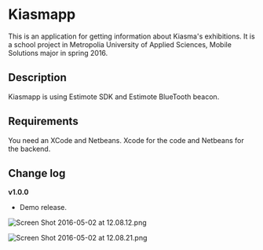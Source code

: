 # Kiasmapp #

This is an application for getting information about Kiasma's exhibitions. It is a school project in Metropolia University of Applied Sciences, Mobile Solutions major in spring 2016.

## Description ##

Kiasmapp is using Estimote SDK and Estimote BlueTooth beacon.

## Requirements ##

You need an XCode and Netbeans. Xcode for the code and Netbeans for the backend. 

## Change log ##

**v1.0.0**

* Demo release.

![Screen Shot 2016-05-02 at 12.08.12.png](https://bitbucket.org/repo/eB9558/images/246407723-Screen%20Shot%202016-05-02%20at%2012.08.12.png)

![Screen Shot 2016-05-02 at 12.08.21.png](https://bitbucket.org/repo/eB9558/images/2571452467-Screen%20Shot%202016-05-02%20at%2012.08.21.png)